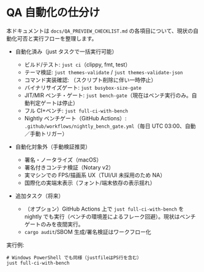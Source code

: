 # QA 自動化の仕分け

本ドキュメントは `docs/QA_PREVIEW_CHECKLIST.md` の各項目について、現状の自動化可否と実行フローを整理します。

- 自動化済み（just タスクで一括実行可能）
  - ビルド/テスト: `just ci`（clippy, fmt, test）
  - テーマ検証: `just themes-validate` / `just themes-validate-json`
  - コマンド実装確認: （スクリプト削除に伴い一時停止）
  - バイナリサイズゲート: `just busybox-size-gate`
  - JIT/MIR ベンチ・ゲート: `just bench-gate`（現在はベンチ実行のみ。自動判定ゲートは停止）
  - フル CI+ベンチ: `just full-ci-with-bench`
  - Nightly ベンチゲート（GitHub Actions）: `.github/workflows/nightly_bench_gate.yml`（毎日 UTC 03:00、自動／手動トリガー）

- 自動化対象外（手動検証推奨）
  - 署名・ノータライズ（macOS）
  - 署名付きコンテナ検証（Notary v2）
  - 実マシンでの FPS/描画系 UX（TUI/UI 未採用のため NA）
  - 国際化の実端末表示（フォント/端末依存の表示揺れ）

- 追加タスク（将来）
  - （オプション）GitHub Actions 上で `just full-ci-with-bench` を nightly でも実行（ベンチの環境差によるフレーク回避）。現状はベンチゲートのみを夜間実行。
  - `cargo audit`/SBOM 生成/署名検証はワークフロー化

実行例:

```
# Windows PowerShell でも同様（justfileはPS行を含む）
just full-ci-with-bench
```
